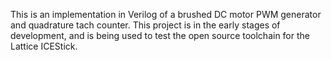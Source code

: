 This is an implementation in Verilog of a brushed DC motor PWM generator and quadrature tach
counter. This project is in the early stages of development, and is being used to test the
open source toolchain for the Lattice ICEStick.


